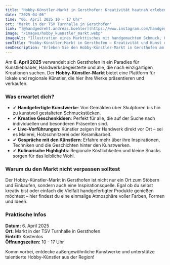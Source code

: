 ```yaml
---
title: "Hobby-Künstler-Markt in Gersthofen: Kreativität hautnah erleben"
date: "2025-04-06"
time: "06. April 2025 10 - 17 Uhr"
ort: "Markt in der TSV Turnhalle in Gersthofen"
link: "[@handgedreht.andreas.koehler](https://www.instagram.com/handgedreht.andreas.koehler/p/DGD0MB0oDNi/==)"
image: "/images/hobby_kuenstler_markt.webp"
imageAlt: "Illustration eines Markttisches mit handgemachtem Schmuck, Kunstwerken und Dekorationen auf dem Hobby-Künstler-Markt in Gersthofen"
seoTitle: "Hobby-Künstler-Markt in Gersthofen – Kreativität und Kunst entdecken"
seoDescription: "Erleben Sie den Hobby-Künstler-Markt in Gersthofen am 6. April 2025. Entdecken Sie kreative Werke von Künstlern, handgefertigte Kunstgegenstände und lassen Sie sich von der Vielfalt der Kunstszene inspirieren."
---
```

Am **6. April 2025** verwandelt sich Gersthofen in ein Paradies für Kunstliebhaber, Handwerksbegeisterte und alle, die nach einzigartigen Kreationen suchen. Der **Hobby-Künstler-Markt** bietet eine Plattform für lokale und regionale Künstler, die hier ihre Werke präsentieren und verkaufen.

### **Was erwartet dich?**
- ✔ **Handgefertigte Kunstwerke**: Von Gemälden über Skulpturen bis hin zu kunstvoll gestalteten Schmuckstücken.
- ✔ **Kreative Geschenkideen**: Perfekt für alle, die auf der Suche nach individuellen und besonderen Präsenten sind.
- ✔ **Live-Vorführungen**: Künstler zeigen ihr Handwerk direkt vor Ort – sei es Malerei, Holzschnitzerei oder Keramikarbeit.
- ✔ **Gespräche mit den Künstlern**: Erfahre mehr über ihre Inspirationen, Techniken und die Geschichten hinter den Kunstwerken.
- ✔ **Kulinarische Highlights**: Regionale Köstlichkeiten und kleine Snacks sorgen für das leibliche Wohl.

### **Warum du den Markt nicht verpassen solltest**
Der Hobby-Künstler-Markt in Gersthofen ist nicht nur ein Ort zum Stöbern und Einkaufen, sondern auch eine Inspirationsquelle. Egal ob du selbst kreativ bist oder einfach die Vielfalt handgefertigter Produkte genießen möchtest – hier findest du eine einmalige Atmosphäre voller Farben, Formen und Ideen.

### **Praktische Infos**
**Datum:** 6. April 2025  
**Ort:** Markt in der TSV Turnhalle in Gersthofen  
**Eintritt:** Kostenlos  
**Öffnungszeiten:** 10 - 17 Uhr  

Komm vorbei, entdecke außergewöhnliche Kunstwerke und unterstütze talentierte Hobby-Künstler aus der Region!
